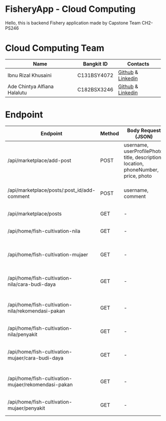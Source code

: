# FisheryApp - Cloud Computing
Hello, this is backend Fishery application made by Capstone Team CH2-PS246

# Cloud Computing Team

|  Name | Bangkit ID | Contacts |
| ------------ | ------------ | ------------ |
| Ibnu Rizal Khusaini | C131BSY4072	 | [Github]() & [Linkedin]()  |
| Ade Chintya Alfiana Halalutu | C182BSX3246	| [Github](https://github.com/chintya3) & [Linkedin](https://www.linkedin.com/in/ade-chintya-alfiana-halalutu-663534284/) |


# Endpoint

|  Endpoint | Method | Body Request (JSON) | Description |
| ------------ | ------------ | ------------ | ------------ |
| /api/marketplace/add-post | POST	 | username, userProfilePhoto, title, description, location, phoneNumber, price, photo  | POST request for add post on marketplace |
| /api/marketplace/posts/:post_id/add-comment | POST	| username, comment | POST request for add comment on post |
| /api/marketplace/posts | GET	| - | GET request to retrieve all post |
| /api/home/fish-cultivation-nila | GET	| - | GET request to retrieve fish cultivation Nila |
| /api/home/fish-cultivation-mujaer | GET	| - | GET request to retrieve fish cultivation Mujaer |
| /api/home/fish-cultivation-nila/cara-budi-daya | GET	| - | GET request to retrieve cultivation of fish Nila |
| /api/home/fish-cultivation-nila/rekomendasi-pakan | GET	| - | GET request to retrieve food recommendation of fish Nila |
| /api/home/fish-cultivation-nila/penyakit | GET	| - | GET request to retrieve desease of fish Nila |
| /api/home/fish-cultivation-mujaer/cara-budi-daya | GET	| - | GET request to retrieve cultivation of fish Mujaer |
| /api/home/fish-cultivation-mujaer/rekomendasi-pakan | GET	| - | GET request to retrieve food recommendation of fish Mujaer |
| /api/home/fish-cultivation-mujaer/penyakit | GET	| - | GET request to retrieve desease of fish Mujaer |

